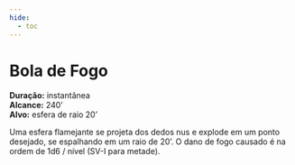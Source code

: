 ```yaml
---
hide:
  - toc
---
```


# Bola de Fogo

**Duração:** instantânea  
**Alcance:** 240’  
**Alvo:** esfera de raio 20’  

Uma esfera flamejante se projeta dos dedos nus e explode em um ponto desejado, se espalhando em um raio de 20’. O dano de fogo causado é na ordem de 1d6 / nível (SV-I para metade).